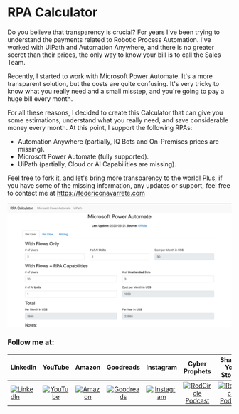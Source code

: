 # RPA Calculator

Do you believe that transparency is crucial? For years I've been trying to understand the payments related to Robotic Process Automation. I've worked with UiPath and Automation Anywhere, and there is no greater secret than their prices, the only way to know your bill is to call the Sales Team.

Recently, I started to work with Microsoft Power Automate. It's a more transparent solution, but the costs are quite confusing. It's very tricky to know what you really need and a small misstep, and you're going to pay a huge bill every month.

For all these reasons, I decided to create this Calculator that can give you some estimations, understand what you really need, and save considerable money every month. At this point, I support the following RPAs:

- Automation Anywhere (partially, IQ Bots and On-Premises prices are missing).
- Microsoft Power Automate (fully supported).
- UiPath (partially, Cloud or AI Capabilities are missing).

Feel free to fork it, and let's bring more transparency to the world! Plus, if you have some of the missing information, any updates or support, feel free to contact me at https://federiconavarrete.com

[![preview][1]][1]

  [1]: https://raw.githubusercontent.com/FANMixco/rpa-calc/master/assets/img/preview.jpg


### Follow me at:

|  LinkedIn  |YouTube|Amazon|Goodreads|Instagram|Cyber Prophets|Sharing Your Stories|
|:----------|:------------:|:------------:|:------------:|:------------:|:------------:|:------------:|
|[![LinkedIn](https://i.stack.imgur.com/idQWu.png)](https://bit.ly/lfanmixco)|[![YouTube](https://i.stack.imgur.com/CFPMR.png)](https://youtube.com/c/FedericoNavarrete)|[![Amazon](https://i.stack.imgur.com/NFOeE.png)](https://www.amazon.com/Federico-Navarrete/e/B08NJTXQRV)|[![Goodreads](https://i.stack.imgur.com/oBk0g.jpg)](https://www.goodreads.com/author/show/21125413.Federico_Navarrete)|[![Instagram](https://i.stack.imgur.com/PIfqY.png)](https://www.instagram.com/federico_the_consultant)|[![RedCircle Podcast](https://i.stack.imgur.com/4XICF.png)](https://redcircle.com/shows/cyber-prophets)|[![RedCircle Podcast](https://i.stack.imgur.com/4XICF.png)](https://redcircle.com/shows/sharing-your-stories)|
